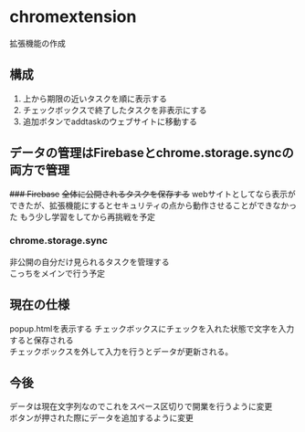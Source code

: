 # chromextension
拡張機能の作成
## 構成
1. 上から期限の近いタスクを順に表示する<br>
2. チェックボックスで終了したタスクを非表示にする<br>
3. 追加ボタンでaddtaskのウェブサイトに移動する<br>

## データの管理はFirebaseとchrome.storage.syncの両方で管理
~~### Firebase~~
~~全体に公開されるタスクを保存する~~
webサイトとしてなら表示ができたが、拡張機能にするとセキュリティの点から動作させることができなかった
もう少し学習をしてから再挑戦を予定
### chrome.storage.sync
非公開の自分だけ見られるタスクを管理する<br>
こっちをメインで行う予定

## 現在の仕様
popup.htmlを表示する
チェックボックスにチェックを入れた状態で文字を入力すると保存される<br>
チェックボックスを外して入力を行うとデータが更新される。

## 今後
データは現在文字列なのでこれをスペース区切りで開業を行うように変更<br>
ボタンが押された際にデータを追加するように変更